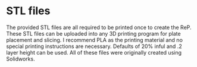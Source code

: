 # STL files

The provided STL files are all required to be printed once to create the ReP. These STL files can be uploaded into any 3D printing program for plate placement and slicing. I recommend PLA as the printing material and no special printing instructions are necessary. Defaults of 20% inful and .2 layer height can be used. All of these files were originally created using Solidworks. 
